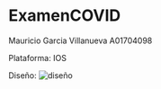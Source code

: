 # ExamenCOVID

Mauricio Garcia Villanueva
A01704098

Plataforma: IOS

Diseño: 
![diseño](https://github.com/maugarciav/ExamenCOVID/assets/93749475/67843f44-4089-46f4-8b52-dd181b28a99e)
